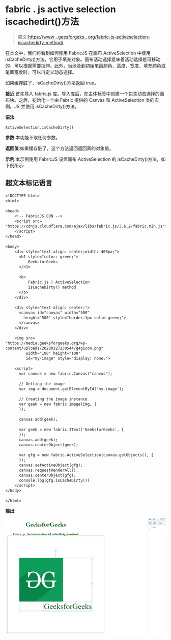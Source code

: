 # fabric . js active selection iscachedirt()方法

> 原文:[https://www . geesforgeks . org/fabric-js-activeselection-iscachedirty-method/](https://www.geeksforgeeks.org/fabric-js-activeselection-iscachedirty-method/)

在本文中，我们将看到如何使用 FabricJS 在画布 ActiveSelection 中使用 isCacheDirty()方法，它用于填充对象。画布活动选择意味着活动选择是可移动的，可以根据需要拉伸。此外，当涉及到初始笔画颜色、高度、宽度、填充颜色或笔画宽度时，可以自定义动态选择。

如果缓存脏了，isCacheDirty()方法返回 true。

**接近**:首先导入 fabric.js 库。导入库后，在主体标签中创建一个包含动态选择的画布块。之后，初始化一个由 Fabric 提供的 Canvas 和 ActiveSelection 类的实例。JS 并使用 isCacheDirty()方法。

**语法**:

```
ActiveSelection.isCacheDirty()
```

**参数**:本功能不取任何参数。

**返回值**:如果缓存脏了，这个方法返回返回真的对象值。

**示例**:本示例使用 FabricJS 设置画布 ActiveSelection 的 isCacheDirty()方法，如下例所示:

## 超文本标记语言

```
<!DOCTYPE html>
<html>

<head>
    <!-- FabricJS CDN -->
    <script src=
"https://cdnjs.cloudflare.com/ajax/libs/fabric.js/3.6.2/fabric.min.js">
    </script>
</head>

<body>
    <div style="text-align: center;width: 400px;">
      <h1 style="color: green;">
          GeeksforGeeks
      </h1>

      <b>
          Fabric.js | ActiveSelection 
          isCacheDirty() method
      </b>
    </div>

    <div style="text-align: center;">
      <canvas id="canvas" width="500" 
        height="500" style="border:1px solid green;">
      </canvas>
    </div>

    <img src=
"https://media.geeksforgeeks.org/wp-content/uploads/20200327230544/g4gicon.png"             
         width="100" height="100"
         id="my-image" style="display: none;">

    <script>
      var canvas = new fabric.Canvas("canvas");

      // Getting the image 
      var img = document.getElementById('my-image');

      // Creating the image instance 
      var geek = new fabric.Image(img, {
      });

      canvas.add(geek);

      var geek = new fabric.IText('GeeksforGeeks', {
      });
      canvas.add(geek);
      canvas.centerObject(geek);

      var gfg = new fabric.ActiveSelection(canvas.getObjects(), {
      });
      canvas.setActiveObject(gfg);
      canvas.requestRenderAll();
      canvas.centerObject(gfg);
      console.log(gfg.isCacheDirty())
    </script>
</body>

</html>
```

**输出:**

![](img/ab5e157acc7f7fd16a46c764b4e67afd.png)